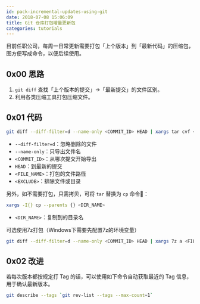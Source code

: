 ```yaml
---
id: pack-incremental-updates-using-git
date: 2018-07-08 15:06:09
title: Git 仓库打包增量更新包
categories: tutorials
---
```


目前任职公司，每周一日常更新需要打包「上个版本」到「最新代码」的压缩包，图方便写成命令，以便后续使用。

## 0x00 思路

1. `git diff` 查找「上个版本的提交」->「最新提交」的文件区别。
2. 利用各类压缩工具打包压缩文件。

## 0x01 代码

```bash
git diff --diff-filter=d --name-only <COMMIT_ID> HEAD | xargs tar cvf <FILE_NAME> --exclude=<EXCLUDE>
```

- `--diff-filter=d`：忽略删除的文件
- `--name-only`：只导出文件名
- `<COMMIT_ID>`：从哪次提交开始导出
- `HEAD`：到最新的提交
- `<FILE_NAME>`：打包的文件路径
- `<EXCLUDE>`：排除文件或目录

另外，如不需要打包，只需拷贝，可将 `tar` 替换为 `cp` 命令：

```bash
xargs -I{} cp --parents {} <DIR_NAME>
```

- `<DIR_NAME>`：复制到的目录名

可选使用7z打包（Windows下需要先配置7z的环境变量）

```bash
git diff --diff-filter=d --name-only <COMMIT_ID> HEAD | xargs 7z a <FILE_NAME>
```

## 0x02 改进

若每次版本都按规定打 Tag 的话，可以使用如下命令自动获取最近的 Tag 信息，用于确认最新版本。

```bash
git describe --tags `git rev-list --tags --max-count=1`
```